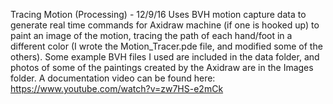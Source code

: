 Tracing Motion (Processing) - 12/9/16
Uses BVH motion capture data to generate real time commands for Axidraw machine (if one is hooked up) to paint an image of the motion, tracing the path of each hand/foot in a different color (I wrote the Motion_Tracer.pde file, and modified some of the others). 
Some example BVH files I used are included in the data folder, and photos of some of the paintings created by the Axidraw are in the Images folder. A documentation video can be found here: https://www.youtube.com/watch?v=zw7HS-e2mCk
